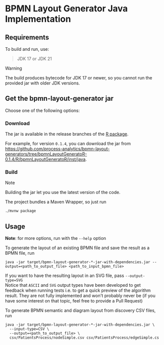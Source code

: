 # BPMN Layout Generator Java Implementation

## Requirements

To build and run, use:
> JDK 17 or JDK 21

> [!WARNING]
> The build produces bytecode for JDK 17 or newer, so you cannot run the provided jar with older JDK versions.


## Get the bpmn-layout-generator jar

Choose one of the following options:

### Download

The jar is available in the release branches of the [R package](../R/bpmnLayoutGeneratoR/README.adoc).

For example, for version `0.1.4`, you can download the jar from https://github.com/process-analytics/bpmn-layout-generators/tree/bpmnLayoutGeneratoR-0.1.4/R/bpmnLayoutGeneratoR/inst/java.


### Build

> [!NOTE]
> Building the jar let you use the latest version of the code.
 
The project bundles a Maven Wrapper, so just run
``` bash
./mvnw package
```

## Usage

**Note**: for more options, run with the `--help` option

To generate the layout of an existing BPMN file and save the result as a BPMN file, run
```
java -jar target/bpmn-layout-generator-*-jar-with-dependencies.jar --output=<path_to_output_file> <path_to_input_bpmn_file>
```
If you want to have the resulting layout in an SVG file, pass `--output-type=SVG`   
Notice that `ASCII` and `SVG` output types have been developed to get feedback when running tests i.e. to get a quick preview of the
algorithm result. They are not fully implemented and won't probably never be (if you have some interest on that
topic, feel free to provide a Pull Request)


To generate BPMN semantic and diagram layout from discovery CSV files, run
```
java -jar target/bpmn-layout-generator-*-jar-with-dependencies.jar \
  --input-type=CSV \
  --output=<path_to_output_file> \
  csv/PatientsProcess/nodeSimple.csv csv/PatientsProcess/edgeSimple.cs
```
